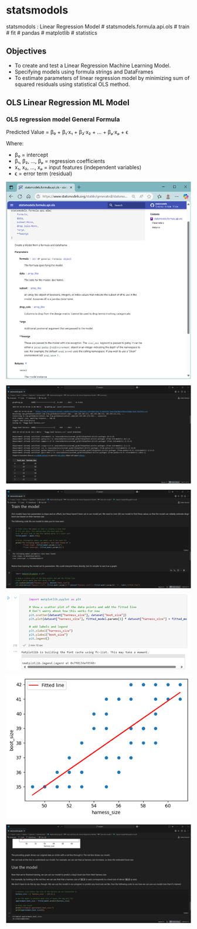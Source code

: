 # statsmodols
statsmodols : Linear Regression Model # statsmodels.formula.api.ols # train # fit # pandas # matplotlib # statistics


## Objectives
- To create and test a Linear Regression Machine Learning Model.
- Specifying models using formula strings and DataFrames
- To estimate parameters of linear regression model by minimizing sum of squared residuals using statistical OLS method.



## OLS Linear Regression ML Model

### OLS regression model General Formula
Predicted Value = β₀ + β₁·x₁ + β₂·x₂ + ... + βₚ·xₚ + ϵ

Where:
- β₀ = intercept
- β₁, β₂, ..., βₚ = regression coefficients
- x₁, x₂, ..., xₚ = input features (independent variables)
- ϵ = error term (residual)


![statsmodols001.png](./media/statsmodols001.png)

![statsmodols002.png](./media/statsmodols002.png)

![statsmodols003.png](./media/statsmodols003.png)

![statsmodols004.png](./media/statsmodols004.png)

![statsmodols005.png](./media/statsmodols005.png)

![statsmodols006.png](./media/statsmodols006.png)
